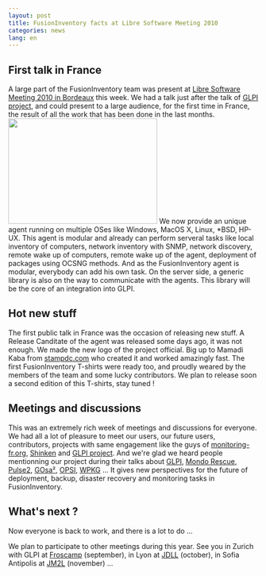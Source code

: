 ```yaml
---
layout: post
title: FusionInventory facts at Libre Software Meeting 2010
categories: news
lang: en
---
```


<!-- p, li { white-space: pre-wrap; } -->

## First talk in France

A large part of the FusionInventory team was present at <a title="rmll.info : FusionInventory: an inventory project" href="http://2010.rmll.info/FusionInventory.html">Libre Software Meeting 2010 in Bordeaux</a> this week. We had a talk just after the talk of <a title="GLPI project" href="http://glpi-project.org">GLPI project</a>, and could present to a large audience, for the first time in France, the result of all the work that has been done in the last months.
<a href="/news_docs/rmll2010.pdf"><img class="aligncenter size-full wp-image-464" title="fusioninventory-rmll2010" src="/news_docs/fusioninventory-rmll2010.png" alt="" width="300" height="212" /></a>
We now provide an unique agent running on multiple OSes like Windows, MacOS X, Linux, *BSD, HP-UX. This agent is modular and already can perform serveral tasks like local inventory of computers, network inventory with SNMP, network discovery, remote wake up of computers, remote wake up of the agent, deployment of packages using OCSNG methods. And as the FusionInventory agent is modular, everybody can add his own task. On the server side, a generic library is also on the way to communicate with the agents. This library will be the core of an integration into GLPI.

## Hot new stuff

The first public talk in France was the occasion of releasing new stuff. A Release Canditate of the agent was released some days ago, it was not enough. We made the new logo of the project official. Big up to Mamadi Kaba from <a title="stampdc" href="http://stampdc.com">stampdc.com</a> who created it and worked amazingly fast. The first FusionInventory T-shirts were ready too, and proudly weared by the members of the team and some lucky contributors. We plan to release soon a second edition of this T-shirts, stay tuned !

## Meetings and discussions

This was an extremely rich week of meetings and discussions for everyone. We had all a lot of pleasure to meet our users, our future users, contributors, projects with same engagement like the guys of <a title="Monitoring-fr" href="http://www.monitoring-fr.org/">monitoring-fr.org</a>, <a title="Shinken monitoring" href="http://www.shinken-monitoring.org/">Shinken</a> and <a title="GLPI project" href="http://glpi-project.org">GLPI project</a>. And we're glad we heard people mentionning our project during their talks about <a title="GLPI news between GLPI 0-78 and 0-80" href="http://2010.rmll.info/GLPI-news-between-GLPI-0-78-and-0-80.html">GLPI</a>, <a title="MondoRescue: a powerful and versatile GPL Disaster Recovery solution" href="http://2010.rmll.info/MondoRescue-is-a-powerful-and-versatile-GPL-Disaster-Recovery-solution.html">Mondo Rescue</a>, <a title="Heterogeneous IT asset management with Pulse2" href="http://2010.rmll.info/Nouvelle-traduction-Gestion-de-parcs-informatiques-heterogenes-avec-Pulse2.html">Pulse2</a>, <a title="Intelligent Infrastructure management with GOsa²" href="http://2010.rmll.info/Intelligent-Infrastructure-management-with-GOsa%C2%B2.html">GOsa²</a>, <a title="OPSI : Management and deployment of Windows Desktop, Servers and software" href="http://2010.rmll.info/OPSI-Management-and-deployment-of-Windows-Desktop-Servers-and-software.html">OPSI</a>, <a title="WPKG: Experience feedback in a small company" href="http://2010.rmll.info/WPKG-Experience-feedback-in-a-small-company.html">WPKG</a> ... It gives new perspectives for the future of deployment, backup, disaster recovery and monitoring tasks in FusionInventory.

## What's next ?

Now everyone is back to work, and there is a lot to do ...

We plan to participate to other meetings during this year. See you in Zurich with GLPI at <a title="GLPI and FusionInventory at Froscamp" href="http://wiki.froscamp.org/2010:Exhibitors#GLPI-FusionInventory">Froscamp</a> (september), in Lyon at <a title="Journées du logiciel libre de Lyoj" href="http://jdll.org/">JDLL</a> (october), in Sofia Antipolis at <a title="Journées méditerranéennes du logiciel libre" href="http://jm2l.linux-azur.org/">JM2L</a> (november) ...<!--EndFragment-->
